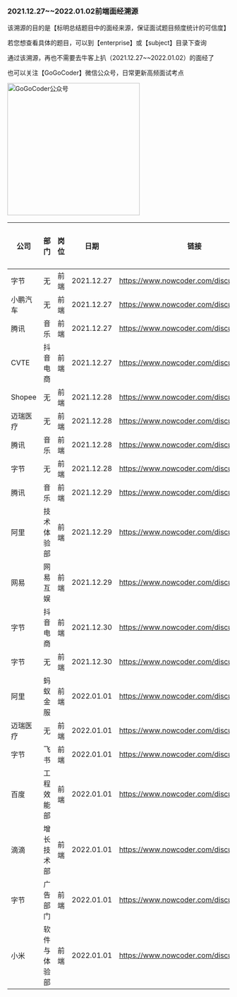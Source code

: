 ### 2021.12.27~~2022.01.02前端面经溯源

该溯源的目的是【标明总结题目中的面经来源，保证面试题目频度统计的可信度】

若您想查看具体的题目，可以到【enterprise】或【subject】目录下查询

通过该溯源，再也不需要去牛客上扒（2021.12.27~~2022.01.02）的面经了

也可以关注【GoGoCoder】微信公众号，日常更新高频面试考点

<div  align="left">    
<img src="https://user-images.githubusercontent.com/35292389/139861774-5d339bd5-8f7f-4ce8-b4c6-1ec6190dde1f.jpg" width = "300" height = "300" alt="GoGoCoder公众号" align=center />
</div>

| 公司       | 部门     | 岗位   | 日期       | 链接                                    | 招聘类型 |
| ---------- | -------- | ------ | ---------- | --------------------------------------- | -------- |
| 字节     | 无       | 前端   | 2021.12.27 | https://www.nowcoder.com/discuss/826050 | 实习     |
| 小鹏汽车     | 无       | 前端   | 2021.12.27 | https://www.nowcoder.com/discuss/826001 | 实习     |
| 腾讯     | 音乐       | 前端   | 2021.12.27 | https://www.nowcoder.com/discuss/825979 | 实习     |
| CVTE     | 抖音电商       | 前端   | 2021.12.27 | https://www.nowcoder.com/discuss/825875 | 实习     |
| Shopee     | 无       | 前端   | 2021.12.28 | https://www.nowcoder.com/discuss/826467 | 校招     |
| 迈瑞医疗     | 无       | 前端   | 2021.12.28 | https://www.nowcoder.com/discuss/826410 | 实习     |
| 腾讯     | 音乐       | 前端   | 2021.12.28 | https://www.nowcoder.com/discuss/826219 | 实习     |
| 字节     | 无       | 前端   | 2021.12.28 | https://www.nowcoder.com/discuss/826212 | 实习     |
| 腾讯     | 音乐       | 前端   | 2021.12.29 | https://www.nowcoder.com/discuss/826735 | 实习     |
| 阿里     | 技术体验部       | 前端   | 2021.12.29 | https://www.nowcoder.com/discuss/826733 | 实习     |
| 网易     | 网易互娱       | 前端   | 2021.12.29 | https://www.nowcoder.com/discuss/826660 | 实习     |
| 字节     | 抖音电商       | 前端   | 2021.12.30 | https://www.nowcoder.com/discuss/827144 | 实习     |
| 字节     | 无       | 前端   | 2021.12.30 | https://www.nowcoder.com/discuss/827069 | 实习     |
| 阿里     | 蚂蚁金服       | 前端   | 2022.01.01 | https://www.nowcoder.com/discuss/827568 | 实习     |
| 迈瑞医疗     | 无       | 前端   | 2022.01.01 | https://www.nowcoder.com/discuss/826410 | 实习     |
| 字节     | 飞书       | 前端   | 2022.01.01 | https://www.nowcoder.com/discuss/827567 | 实习     |
| 百度     | 工程效能部       | 前端   | 2022.01.01 | https://www.nowcoder.com/discuss/827565 | 实习     |
| 滴滴     | 增长技术部       | 前端   | 2022.01.01 | https://www.nowcoder.com/discuss/827564 | 实习     |
| 字节     | 广告部门       | 前端   | 2022.01.01 | https://www.nowcoder.com/discuss/827563 | 实习     |
| 小米     | 软件与体验部       | 前端   | 2022.01.01 | https://www.nowcoder.com/discuss/827562 | 实习     |

